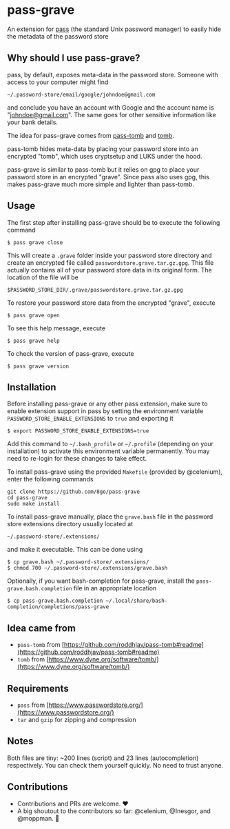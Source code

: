 # pass-grave

An extension for [pass](https://www.passwordstore.org/) (the standard Unix password manager) to
easily hide the metadata of the password store

## Why should I use pass-grave?

pass, by default, exposes meta-data in the password store. Someone with access to your computer
might find

```
~/.password-store/email/google/johndoe@gmail.com
```

and conclude you have an account with Google and the account name is "johndoe@gmail.com". The same
goes for other sensitive information like your bank details.

The idea for pass-grave comes from [pass-tomb](https://github.com/roddhjav/pass-tomb#readme) and
[tomb](https://www.dyne.org/software/tomb/).

pass-tomb hides meta-data by placing your password store into an encrypted "tomb", which uses
cryptsetup and LUKS under the hood.

pass-grave is similar to pass-tomb but it relies on gpg to place your password store in an encrypted
"grave". Since pass also uses gpg, this makes pass-grave much more simple and lighter than
pass-tomb.

## Usage

The first step after installing pass-grave should be to execute the following command

```
$ pass grave close
```

This will create a `.grave` folder inside your password store directory and create an encrypted file
called `passwordstore.grave.tar.gz.gpg`.  This file actually contains all of your password store
data in its original form. The location of the file will be

```
$PASSWORD_STORE_DIR/.grave/passwordstore.grave.tar.gz.gpg
```

To restore your password store data from the encrypted "grave", execute

```
$ pass grave open
```

To see this help message, execute

```
$ pass grave help
```

To check the version of pass-grave, execute

```
$ pass grave version
```

## Installation

Before installing pass-grave or any other pass extension, make sure to enable extension support in
pass by setting the environment variable `PASSWORD_STORE_ENABLE_EXTENSIONS` to `true` and exporting
it

```
$ export PASSWORD_STORE_ENABLE_EXTENSIONS=true
```

Add this command to `~/.bash_profile` or `~/.profile` (depending on your installation) to activate
this environment variable permanently. You may need to re-login for these changes to take effect.

To install pass-grave using the provided `Makefile` (provided by @celenium), enter the following
commands

```
git clone https://github.com/8go/pass-grave
cd pass-grave
sudo make install
```

To install pass-grave manually, place the `grave.bash` file in the password store extensions
directory usually located at

```
~/.password-store/.extensions/
```

and make it executable. This can be done using

```
$ cp grave.bash ~/.password-store/.extensions/
$ chmod 700 ~/.password-store/.extensions/grave.bash
```

Optionally, if you want bash-completion for pass-grave, install the `pass-grave.bash.completion`
file in an appropriate location

```
$ cp pass-grave.bash.completion ~/.local/share/bash-completion/completions/pass-grave
```

## Idea came from

- `pass-tomb` from [https://github.com/roddhjav/pass-tomb#readme](https://github.com/roddhjav/pass-tomb#readme)
- `tomb` from [https://www.dyne.org/software/tomb/](https://www.dyne.org/software/tomb/)

## Requirements

- `pass` from [https://www.passwordstore.org/](https://www.passwordstore.org/)
- `tar` and `gzip` for zipping and compression

## Notes

Both files are tiny: ~200 lines (script) and 23 lines (autocompletion) respectively. You can check
them yourself quickly. No need to trust anyone.

## Contributions

- Contributions and PRs are welcome. :heart:
- A big shoutout to the contributors so far: @celenium, @Inesgor, and @moppman. :clap:
